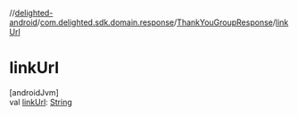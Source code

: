 //[delighted-android](../../../index.md)/[com.delighted.sdk.domain.response](../index.md)/[ThankYouGroupResponse](index.md)/[linkUrl](link-url.md)

# linkUrl

[androidJvm]\
val [linkUrl](link-url.md): [String](https://kotlinlang.org/api/latest/jvm/stdlib/kotlin/-string/index.html)
